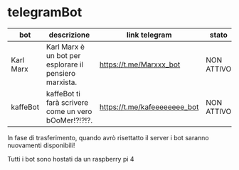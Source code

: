 # telegramBot

bot | descrizione | link telegram | stato
--- | ----------- | ------------- | -----
Karl Marx | Karl Marx è un bot per esplorare il pensiero marxista. | https://t.me/Marxxx_bot | NON ATTIVO
kaffeBot | kaffeBot ti farà scrivere come un vero bOoMer!?!?!?. | https://t.me/kafeeeeeeee_bot | NON ATTIVO

In fase di trasferimento, quando avrò risettatto il server i bot saranno nuovamenti disponibili!

Tutti i bot sono hostati da un raspberry pi 4
